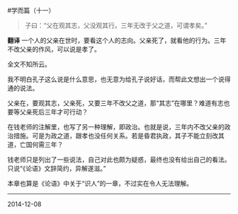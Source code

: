 #学而篇（十一）

>子曰：“父在观其志，父没观其行。三年无改于父之道，可谓孝矣。”

**翻译**
一个人的父亲在世时，要看这个人的志向。父亲死了，就看他的行为。三年不改父亲的作风，可以说是孝了。

全文不知所云。

我不明白孔子这么说是什么意思，也无意为给孔子说好话，而帮此文想出一个说得通的说法。

父亲在，要观其志，父亲死，又要三年不改父之道，那“其志”在哪里？难道有志也要等父亲死后三年才可行动？

在钱老师的注解里，也写了另一种理解，即政治。也就是说，三年内不改父亲的政治措施。可是为政之道，跟孝也没任何关系。若是昏君执政，其子不能立刻改其道，亡国何需三年？

钱老师只是列出了一些说法，自己对此也颇为疑惑，最终也没有给出自己的看法。只说“《论语》文辞简约，异解遂滋。”

本章也算是《论语》中关于“识人”的一章，不过实在令人无法理解。

---
2014-12-08
